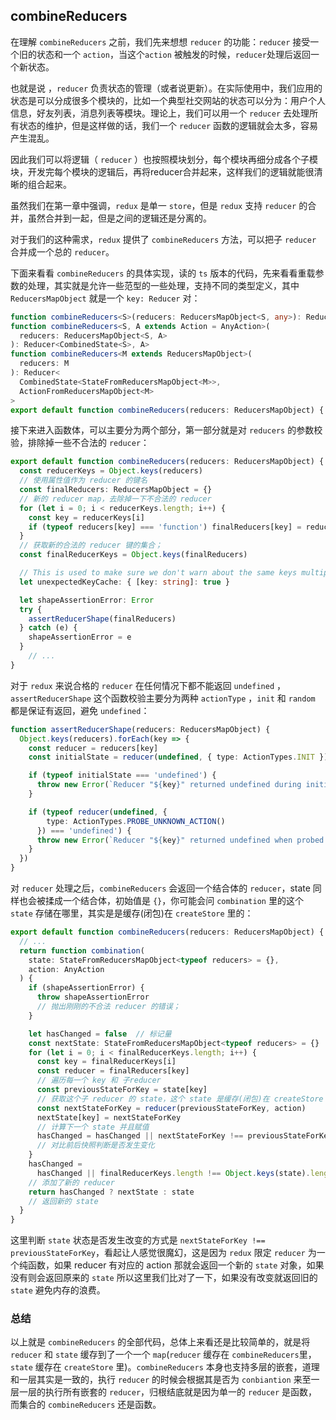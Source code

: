 ## combineReducers

在理解 `combineReducers` 之前，我们先来想想 `reducer` 的功能：`reducer` 接受一个旧的状态和一个 `action`，当这个`action` 被触发的时候，`reducer`处理后返回一个新状态。

也就是说 ，`reducer` 负责状态的管理（或者说更新）。在实际使用中，我们应用的状态是可以分成很多个模块的，比如一个典型社交网站的状态可以分为：用户个人信息，好友列表，消息列表等模块。理论上，我们可以用一个 `reducer` 去处理所有状态的维护，但是这样做的话，我们一个 `reducer` 函数的逻辑就会太多，容易产生混乱。

因此我们可以将逻辑（ `reducer` ）也按照模块划分，每个模块再细分成各个子模块，开发完每个模块的逻辑后，再将reducer合并起来，这样我们的逻辑就能很清晰的组合起来。

虽然我们在第一章中强调，`redux` 是单一 `store`，但是 `redux` 支持 `reducer` 的合并，虽然合并到一起，但是之间的逻辑还是分离的。

对于我们的这种需求，`redux` 提供了 `combineReducers` 方法，可以把子 `reducer` 合并成一个总的 `reducer`。

下面来看看 `combineReducers` 的具体实现，读的 `ts` 版本的代码，先来看看重载参数的处理，其实就是允许一些范型的一些处理，支持不同的类型定义，其中 `ReducersMapObject` 就是一个 `key: Reducer` 对：

```ts
function combineReducers<S>(reducers: ReducersMapObject<S, any>): Reducer<CombinedState<S>>
function combineReducers<S, A extends Action = AnyAction>(
  reducers: ReducersMapObject<S, A>
): Reducer<CombinedState<S>, A>
function combineReducers<M extends ReducersMapObject>(
  reducers: M
): Reducer<
  CombinedState<StateFromReducersMapObject<M>>,
  ActionFromReducersMapObject<M>
>
export default function combineReducers(reducers: ReducersMapObject) {
```

接下来进入函数体，可以主要分为两个部分，第一部分就是对 `reducers` 的参数校验，排除掉一些不合法的 `reducer`：

```ts
export default function combineReducers(reducers: ReducersMapObject) {
  const reducerKeys = Object.keys(reducers)
  // 使用属性值作为 reducer 的键名
  const finalReducers: ReducersMapObject = {}
  // 新的 reducer map，去除掉一下不合法的 reducer
  for (let i = 0; i < reducerKeys.length; i++) {
    const key = reducerKeys[i]
    if (typeof reducers[key] === 'function') finalReducers[key] = reducers[key]
  }
  // 获取新的合法的 reducer 键的集合；
  const finalReducerKeys = Object.keys(finalReducers)

  // This is used to make sure we don't warn about the same keys multiple times.
  let unexpectedKeyCache: { [key: string]: true }

  let shapeAssertionError: Error
  try {
    assertReducerShape(finalReducers)
  } catch (e) {
    shapeAssertionError = e
  }
	// ...
}
```

对于 `redux` 来说合格的 `reducer` 在任何情况下都不能返回 `undefined` ，`assertReducerShape` 这个函数校验主要分为两种 `actionType` ，`init` 和 `random` 都是保证有返回，避免 `undefined`：

```ts
function assertReducerShape(reducers: ReducersMapObject) {
  Object.keys(reducers).forEach(key => {
    const reducer = reducers[key]
    const initialState = reducer(undefined, { type: ActionTypes.INIT })

    if (typeof initialState === 'undefined') {
      throw new Error(`Reducer "${key}" returned undefined during initialization. `)
    }

    if (typeof reducer(undefined, {
        type: ActionTypes.PROBE_UNKNOWN_ACTION()
      }) === 'undefined') {
      throw new Error(`Reducer "${key}" returned undefined when probed with a random type. `)
    }
  })
}
```

对 `reducer` 处理之后，`combineReducers` 会返回一个结合体的 `reducer`，state 同样也会被揉成一个结合体，初始值是 `{}`，你可能会问 `combination` 里的这个 `state` 存储在哪里，其实是是缓存(闭包)在 `createStore` 里的：

```ts
export default function combineReducers(reducers: ReducersMapObject) {
  // ...
  return function combination(
    state: StateFromReducersMapObject<typeof reducers> = {},
    action: AnyAction
  ) {
    if (shapeAssertionError) {
      throw shapeAssertionError
      // 抛出刚刚的不合法 reducer 的错误；
    }

    let hasChanged = false	// 标记量
    const nextState: StateFromReducersMapObject<typeof reducers> = {}	// 下一个快照
    for (let i = 0; i < finalReducerKeys.length; i++) {
      const key = finalReducerKeys[i]
      const reducer = finalReducers[key]
      // 遍历每一个 key 和 子reducer
      const previousStateForKey = state[key]
      // 获取这个子 reducer 的 state，这个 state 是缓存(闭包)在 createStore 里的。
      const nextStateForKey = reducer(previousStateForKey, action)
      nextState[key] = nextStateForKey
      // 计算下一个 state 并且赋值
      hasChanged = hasChanged || nextStateForKey !== previousStateForKey
      // 对比前后快照判断是否发生变化
    }
    hasChanged =
      hasChanged || finalReducerKeys.length !== Object.keys(state).length
    // 添加了新的 reducer
    return hasChanged ? nextState : state
    // 返回新的 state
  }
}
```

这里判断 `state` 状态是否发生改变的方式是 `nextStateForKey !== previousStateForKey`，看起让人感觉很魔幻，这是因为 `redux` 限定 `reducer` 为一个纯函数，如果 reducer 有对应的 action 那就会返回一个新的 `state` 对象，如果没有则会返回原来的 `state` 所以这里我们比对了一下，如果没有改变就返回旧的 `state` 避免内存的浪费。

### 总结

以上就是 `combineReducers` 的全部代码，总体上来看还是比较简单的，就是将 `reducer` 和 `state` 缓存到了一个一个 `map`(`reducer` 缓存在 `combineReducers`里，`state` 缓存在 `createStore` 里)。`combineReducers` 本身也支持多层的嵌套，道理和一层其实是一致的，执行 `reducer` 的时候会根据其是否为 `conbiantion` 来至一层一层的执行所有嵌套的 `reducer`，归根结底就是因为单一的 `reducer` 是函数，而集合的 `combineReducers` 还是函数。

